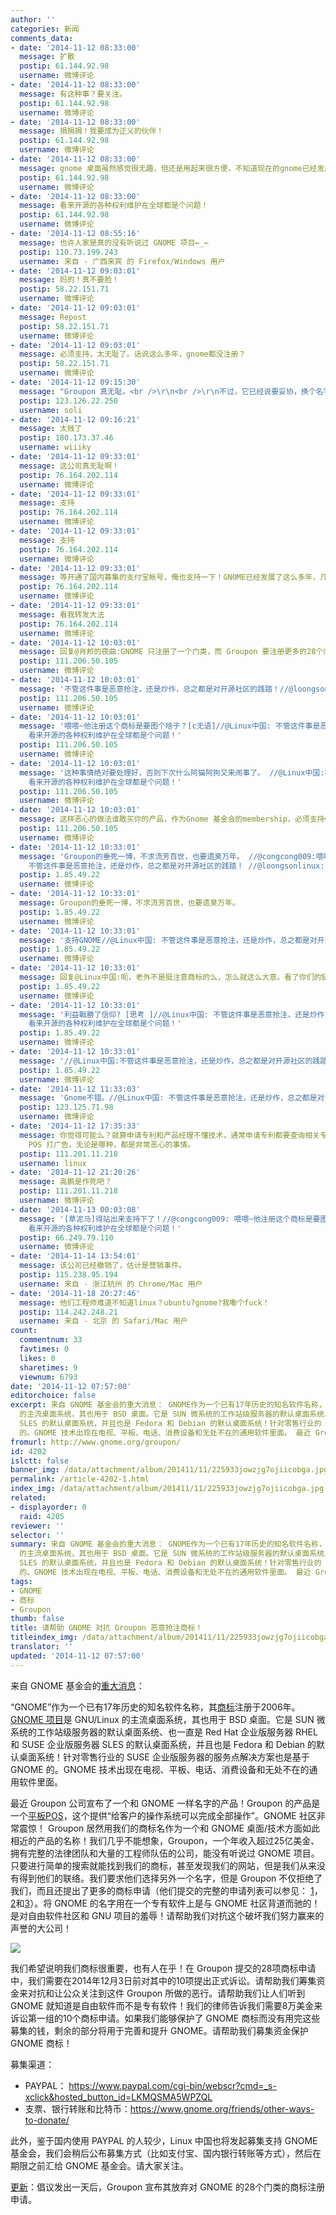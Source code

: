 ```yaml
---
author: ''
categories: 新闻
comments_data:
- date: '2014-11-12 08:33:00'
  message: 扩散
  postip: 61.144.92.98
  username: 微博评论
- date: '2014-11-12 08:33:00'
  message: 有这种事？要关注。
  postip: 61.144.92.98
  username: 微博评论
- date: '2014-11-12 08:33:00'
  message: 捐捐捐！我要成为正义的伙伴！
  postip: 61.144.92.98
  username: 微博评论
- date: '2014-11-12 08:33:00'
  message: gnome 桌面虽然感觉很无趣，但还是用起来很方便，不知道现在的gnome已经发展到什么地步了。
  postip: 61.144.92.98
  username: 微博评论
- date: '2014-11-12 08:33:00'
  message: 看来开源的各种权利维护在全球都是个问题！
  postip: 61.144.92.98
  username: 微博评论
- date: '2014-11-12 08:55:16'
  message: 也许人家是真的没有听说过 GNOME 项目←_←
  postip: 110.73.199.243
  username: 来自 - 广西来宾 的 Firefox/Windows 用户
- date: '2014-11-12 09:03:01'
  message: 妈的！真不要脸！
  postip: 58.22.151.71
  username: 微博评论
- date: '2014-11-12 09:03:01'
  message: Repost
  postip: 58.22.151.71
  username: 微博评论
- date: '2014-11-12 09:03:01'
  message: 必须支持，太无耻了。话说这么多年，gnome都没注册？
  postip: 58.22.151.71
  username: 微博评论
- date: '2014-11-12 09:15:30'
  message: "Groupon 真无耻。<br />\r\n<br />\r\n不过，它已经说要妥协，换个名字了。 http://arstechnica.com/tech-policy/2014/11/gnome-open-source-project-fights-groupon-over-gnome-trademark/"
  postip: 123.126.22.250
  username: soli
- date: '2014-11-12 09:16:21'
  message: 太贱了
  postip: 180.173.37.46
  username: wiiiky
- date: '2014-11-12 09:33:01'
  message: 这公司真无耻啊！
  postip: 76.164.202.114
  username: 微博评论
- date: '2014-11-12 09:33:01'
  message: 支持
  postip: 76.164.202.114
  username: 微博评论
- date: '2014-11-12 09:33:01'
  message: 支持
  postip: 76.164.202.114
  username: 微博评论
- date: '2014-11-12 09:33:01'
  message: 等开通了国内募集的支付宝帐号，俺也支持一下！GNOME已经发展了这么多年，几乎改变了世界，那个公司是想借GNOME的知名度走个捷径吧！
  postip: 76.164.202.114
  username: 微博评论
- date: '2014-11-12 09:33:01'
  message: 看我转发大法
  postip: 76.164.202.114
  username: 微博评论
- date: '2014-11-12 10:03:01'
  message: 回复@肖邦的夜曲:GNOME 只注册了一个门类，而 Groupon 要注册更多的28个门类，形成全面覆盖。另外，这件事目前看起来已经得到了初步解决。
  postip: 111.206.50.105
  username: 微博评论
- date: '2014-11-12 10:03:01'
  message: '不管这件事是恶意抢注，还是炒作，总之都是对开源社区的践踏！//@loongsonlinux: 看来开源的各种权利维护在全球都是个问题！'
  postip: 111.206.50.105
  username: 微博评论
- date: '2014-11-12 10:03:01'
  message: '喂喂~他注册这个商标是要图个啥子？[c无语]//@Linux中国: 不管这件事是恶意抢注，还是炒作，总之都是对开源社区的践踏！//@loongsonlinux:
    看来开源的各种权利维护在全球都是个问题！'
  postip: 111.206.50.105
  username: 微博评论
- date: '2014-11-12 10:03:01'
  message: '这种事情绝对要处理好，否则下次什么阿猫阿狗又来闹事了。 //@Linux中国:不管这件事是恶意抢注，还是炒作，总之都是对开源社区的践踏！ //@loongsonlinux:
    看来开源的各种权利维护在全球都是个问题！'
  postip: 111.206.50.105
  username: 微博评论
- date: '2014-11-12 10:03:01'
  message: 这样恶心的做法谁敢买你的产品，作为Gnome 基金会的membership，必须支持Gnome，共同对抗Groupon的恶劣炒作手段。
  postip: 111.206.50.105
  username: 微博评论
- date: '2014-11-12 10:33:01'
  message: 'Groupon的垂死一博，不求流芳百世，也要遗臭万年。 //@congcong009:喂喂~他注册这个商标是要图个啥子？[c无语] //@Linux中国:
    不管这件事是恶意抢注，还是炒作，总之都是对开源社区的践踏！ //@loongsonlinux: 看来开源的各种权利维护在全球都是个问题！'
  postip: 1.85.49.22
  username: 微博评论
- date: '2014-11-12 10:33:01'
  message: Groupon的垂死一博，不求流芳百世，也要遗臭万年。
  postip: 1.85.49.22
  username: 微博评论
- date: '2014-11-12 10:33:01'
  message: '支持GNOME//@Linux中国: 不管这件事是恶意抢注，还是炒作，总之都是对开源社区的践踏！//@loongsonlinux: 看来开源的各种权利维护在全球都是个问题！'
  postip: 1.85.49.22
  username: 微博评论
- date: '2014-11-12 10:33:01'
  message: 回复@Linux中国:呃，老外不是挺注意商标的么，怎么就这么大意。看了你们的链接，已经放弃申请了，那gnome后面会把那28类注册了吗？
  postip: 1.85.49.22
  username: 微博评论
- date: '2014-11-12 10:33:01'
  message: '利益戰勝了信仰? [思考 ]//@Linux中国: 不管这件事是恶意抢注，还是炒作，总之都是对开源社区的践踏！//@loongsonlinux:
    看来开源的各种权利维护在全球都是个问题！'
  postip: 1.85.49.22
  username: 微博评论
- date: '2014-11-12 10:33:01'
  message: '//@Linux中国:不管这件事是恶意抢注，还是炒作，总之都是对开源社区的践踏！//@loongsonlinux: 看来开源的各种权利维护在全球都是个问题！'
  postip: 1.85.49.22
  username: 微博评论
- date: '2014-11-12 11:33:03'
  message: 'Gnome不错。//@Linux中国: 不管这件事是恶意抢注，还是炒作，总之都是对开源社区的践踏！//@loongsonlinux: 看来开源的各种权利维护在全球都是个问题！'
  postip: 123.125.71.98
  username: 微博评论
- date: '2014-11-12 17:35:33'
  message: 你觉得可能么？就算申请专利和产品经理不懂技术，通常申请专利都要查询相关专利情况和名词的使用情况，而且，他们是有专门的法律部门的。我个人倒是觉得，有两个可能，一是傲慢，觉得无所谓，碾压死了算了；二是借机炒作，为他们的这个
    POS 打广告。无论是哪种，都是非常恶心的事情。
  postip: 111.201.11.218
  username: linux
- date: '2014-11-12 21:20:26'
  message: 高鹏是作死吧？
  postip: 111.201.11.218
  username: 微博评论
- date: '2014-11-13 00:03:08'
  message: '[草泥马]得站出来支持下了！//@congcong009: 喂喂~他注册这个商标是要图个啥子？[c无语]//@Linux中国: 不管这件事是恶意抢注，还是炒作，总之都是对开源社区的践踏！//@loongsonlinux:
    看来开源的各种权利维护在全球都是个问题！'
  postip: 66.249.79.110
  username: 微博评论
- date: '2014-11-14 13:54:01'
  message: 该公司已经撤销了，估计是营销事件。
  postip: 115.238.95.194
  username: 来自 - 浙江杭州 的 Chrome/Mac 用户
- date: '2014-11-18 20:27:46'
  message: 他们工程师难道不知道linux？ubuntu?gnome?我嘞个fuck！
  postip: 114.242.248.21
  username: 来自 - 北京 的 Safari/Mac 用户
count:
  commentnum: 33
  favtimes: 0
  likes: 0
  sharetimes: 9
  viewnum: 6793
date: '2014-11-12 07:57:00'
editorchoice: false
excerpt: 来自 GNOME 基金会的重大消息： GNOME作为一个已有17年历史的知名软件名称，其商标注册于2006年。GNOME 项目是 GNU/Linux
  的主流桌面系统，其也用于 BSD 桌面。它是 SUN 微系统的工作站级服务器的默认桌面系统、也一直是 Red Hat 企业版服务器 RHEL 和 SUSE 企业版服务器
  SLES 的默认桌面系统，并且也是 Fedora 和 Debian 的默认桌面系统！针对零售行业的 SUSE 企业版服务器的服务点解决方案也是基于 GNOME
  的。GNOME 技术出现在电视、平板、电话、消费设备和无处不在的通用软件里面。 最近 Groupon 公司宣布了一个和 GNOME 一样名字的产
fromurl: http://www.gnome.org/groupon/
id: 4202
islctt: false
banner_img: /data/attachment/album/201411/11/225933jowzjg7ojiicobga.jpg
permalink: /article-4202-1.html
index_img: /data/attachment/album/201411/11/225933jowzjg7ojiicobga.jpg
related:
- displayorder: 0
  raid: 4205
reviewer: ''
selector: ''
summary: 来自 GNOME 基金会的重大消息： GNOME作为一个已有17年历史的知名软件名称，其商标注册于2006年。GNOME 项目是 GNU/Linux
  的主流桌面系统，其也用于 BSD 桌面。它是 SUN 微系统的工作站级服务器的默认桌面系统、也一直是 Red Hat 企业版服务器 RHEL 和 SUSE 企业版服务器
  SLES 的默认桌面系统，并且也是 Fedora 和 Debian 的默认桌面系统！针对零售行业的 SUSE 企业版服务器的服务点解决方案也是基于 GNOME
  的。GNOME 技术出现在电视、平板、电话、消费设备和无处不在的通用软件里面。 最近 Groupon 公司宣布了一个和 GNOME 一样名字的产
tags:
- GNOME
- 商标
- Groupon
thumb: false
title: 请帮助 GNOME 对抗 Groupon 恶意抢注商标！
titleindex_img: /data/attachment/album/201411/11/225933jowzjg7ojiicobga.jpg
translator: ''
updated: '2014-11-12 07:57:00'
---
```


来自 GNOME 基金会的[重大消息](http://www.gnome.org/groupon/)：


“GNOME”作为一个已有17年历史的知名软件名称，其[商标](http://tsdr.uspto.gov/#caseNumber=76368848&caseType=SERIAL_NO&searchType=statusSearch)注册于2006年。[GNOME 项目](https://www.gnome.org/)是 GNU/Linux 的主流桌面系统，其也用于 BSD 桌面。它是 SUN 微系统的工作站级服务器的默认桌面系统、也一直是 Red Hat 企业版服务器 RHEL 和 SUSE 企业版服务器 SLES 的默认桌面系统，并且也是 Fedora 和 Debian 的默认桌面系统！针对零售行业的 SUSE 企业版服务器的服务点解决方案也是基于 GNOME 的。GNOME 技术出现在电视、平板、电话、消费设备和无处不在的通用软件里面。


最近 Groupon 公司宣布了一个和 GNOME 一样名字的产品！Groupon 的产品是一个[平板POS](http://investor.groupon.com/releasedetail.cfm?releaseid=848707)，这个提供“给客户的操作系统可以完成全部操作”。GNOME 社区非常震惊！ Groupon 居然用我们的商标名作为一个和 GNOME 桌面/技术方面如此相近的产品的名称！我们几乎不能想象，Groupon，一个年收入超过25亿美金、拥有完整的法律团队和大量的工程师队伍的公司，能没有听说过 GNOME 项目。只要进行简单的搜索就能找到我们的商标，甚至发现我们的网站，但是我们从来没有得到他们的联络。我们要求他们选择另外一个名字，但是 Groupon 不仅拒绝了我们，而且还提出了更多的商标申请（他们提交的完整的申请列表可以参见： [1](http://tsdr.uspto.gov/#caseNumber=86200190%0A86200193%0A86200194%0A86200196%0A86200657%0A86200661%0A86200759%0A86200763%0A86200765%0A86227618%0A&caseType=SERIAL_NO&searchType=multiStatus)，[2](http://tsdr.uspto.gov/#caseNumber=86287930%0A86287935%0A86287938%0A86287940%0A86287946%0A86287951%0A&caseType=SERIAL_NO&searchType=multiStatus)和[3](http://tsdr.uspto.gov/#caseNumber=86441913%0A86441922%0A86441923%0A86441925%0A86441926%0A86441930%0A86441933%0A86441934%0A86441937%0A86441941%0A86441945%0A86441951%0A&caseType=SERIAL_NO&searchType=multiStatus)）。将 GNOME 的名字用在一个专有软件上是与 GNOME 社区背道而驰的！是对自由软件社区和 GNU 项目的羞辱！请帮助我们对抗这个破坏我们努力赢来的声誉的大公司！


![](/data/attachment/album/201411/11/225933jowzjg7ojiicobga.jpg)


我们希望说明我们商标很重要，也有人在乎！在 Groupon 提交的28项商标申请中，我们需要在2014年12月3日前对其中的10项提出正式诉讼。请帮助我们筹集资金来对抗和让公众关注到这件 Groupon 所做的恶行。请帮助我们让人们听到 GNOME 就知道是自由软件而不是专有软件！我们的律师告诉我们需要8万美金来诉讼第一组的10个商标申请。如果我们能够保护了 GNOME 商标而没有用完这些募集的钱，剩余的部分将用于完善和提升 GNOME。请帮助我们募集资金保护 GNOME 商标！


募集渠道：


* PAYPAL： <https://www.paypal.com/cgi-bin/webscr?cmd=_s-xclick&hosted_button_id=LKMQSMA5WPZQL>
* 支票、银行转账和比特币：<https://www.gnome.org/friends/other-ways-to-donate/>


此外，鉴于国内使用 PAYPAL 的人较少，Linux 中国也将发起募集支持 GNOME 基金会，我们会稍后公布募集方式（比如支付宝、国内银行转账等方式），然后在期限之前汇给 GNOME 基金会。请大家关注。


[更新](http://linux.cn/article-4205-1.html)：倡议发出一天后，Groupon 宣布其放弃对 GNOME 的28个门类的商标注册申请。